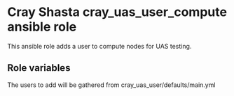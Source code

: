 # Cray Shasta cray_uas_user_compute ansible role

This ansible role adds a user to compute nodes for UAS testing.

## Role variables

The users to add will be gathered from cray_uas_user/defaults/main.yml
